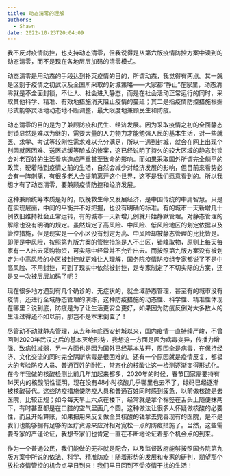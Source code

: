 ```yaml
---
title: 动态清零的理解
authors:
  - Shawn
date: 2022-10-23T20:04:09
---
```

我不反对疫情防控，也支持动态清零，但我说得是从第六版疫情防控方案中读到的动态清零，而不是现在各地层层加码的清零模式。

动态清零是用动态的手段达到扑灭疫情的目的，所谓动态，我觉得有两点。其一就是区别于疫情之初武汉及全国所采取的封城策略——大家都“静止”在家里，动态清零就是不全面封锁，不让人、社会进入静态，而是在社会活动正常运行的同时，采取其他科学、精准、有效地措施消灭阻止疫情的蔓延；其二是指疫情防控措施根据形式能够灵活地动态地不断调整，最大限度地兼顾民生和防疫。

<!-- more -->

动态清零的目的是为了兼顾防疫和民生、经济发展。因为采取疫情之初的全面静态封锁显然是难以为继的，需要大量的人力物力才能勉强人民的基本生活，对一些就医、求学、考试等较刚性需求难以充分满足，所以一遇到封城，就会在网上出现个别因就医困难、送医迟缓等酿成的惨案，这已经说明了持久的较大区域的静态封锁会对老百姓的生活看病造成严重甚至致命的影响。而如果采取国外所谓完全躺平的政策，硬着陆到疫情之前的生活，自然会减少对经济发展的影响，但目前来看势必会有一阵刺痛，有很多老人会提前离开这个世界，这不是我们愿意看到的。所以我想才有了动态清零，要兼顾疫情防控和经济发展。

这种兼顾统筹本质是好的，既挽救生命又发展经济，是中国传统的中庸智慧。只是在实现层面，中间的平衡并不好把握，也没有明确的标准。有的城市一天新增几十例依旧维持社会正常运转，有的城市一天新增几例就开始静默管理。对静态管理的解除也没有明确的规定。虽然规定了高风险、中风险、低风险地区的划定依据以及管控措施，但是现实是一个小区没有划定为高、中风险却被静态管理的比比皆是。即便是中风险，按照第九版方案的管控措施是人不出区，错峰取物，原则上每天每家有一人出去采购物资，可实际中经常并不允许出去。而按照第九版方案没有被划定为中高风险的小区被封控就更难让人理解，国务院疫情防疫组专家都说了不是中高风险、不用封控，可到了现实中依然被封控，是专家制定了不切实际的方案，还是又一次被层层加码了呢？

现在很多地方遇到有几个确诊的、无症状的，就全域静态管理，甚至有的城市没有疫情，还进行全域静态管理的演练，这种防疫措施的动态性、科学性、精准性体现在哪里？说到底，防疫是为了让生活更安全更好，如果因为防疫反倒对大多数人的生活过得还不如以前，那岂不是本末倒置了！

尽管动不动就静态管理，从去年年底西安封城以来，国内疫情一直持续严峻，不曾回到2020年武汉之后的基本灭绝形势，我想这一方面是因为病毒变异，传播力增强、致病性减弱，另一方面也是因为国外已经基本放开，周围全是病毒，在保持经济、文化交流的同时完全隔断病毒是很困难的。还有一个原因就是疫情反复，都极大的考验防疫人员、普通百姓的耐性，常态化的核酸让这一检测逐渐变得形式化。在今年我做的核酸检测比前几年加起来都多，2020年的时候，春节回家需要持有14天内的核酸阴性证明，现在没有48小时核酸几乎哪里也去不了，绿码已经逐渐被核酸替代。这些防疫措施使防疫人员和普通百姓同时感到疲惫，以前做核酸是去医院，比较正规；如今每天早上六点在楼下，经常就是拿个棉签在舌头上随便抹两下，有时甚至都是在口腔的空气里画几个圆。这种做法让很多人怀疑做核酸的必要性，而且开始算账，如果把用来反复做全员核酸的钱拿去完善现有的医院，是不是我们也能够拥有足够的医疗资源来应对相对宽松一点的防疫措施了。当然，这些需要专家的严谨论证，我想专家们也肯定一直在不断地论证着那个机会点的到来。

作为一个普通公民，我们能做的无非就是配合，以及监督政府能够按照国务院第九版方案中所说的依法、科学、精准防疫！随着形势的发展和专家的研判，期望那个放松疫情管控的机会点早日到来！我们早日回到不受疫情干扰的生活！
